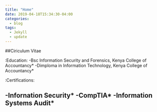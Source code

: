 ```yaml
---
title: "Home"
date: 2019-04-18T15:34:30-04:00
categories:
  - blog
tags:
  - Jekyll
  - update
---
```


##Ciriculum Vitae

:Education: 
-Bsc Information Security and Forensics, Kenya College of Accountancy*
-Dimploma in Information Technology, Kenya College of Accountancy*

:Certifications:

-Infornation Security*
-CompTIA*
-Information Systems Audit*
---


